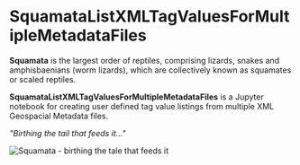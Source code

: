# SquamataListXMLTagValuesForMultipleMetadataFiles
**Squamata** is the largest order of reptiles, comprising lizards, snakes and amphisbaenians (worm lizards), which are collectively known as squamates or scaled reptiles.

**SquamataListXMLTagValuesForMultipleMetadataFiles** is a Jupyter notebook for creating user defined tag value listings from multiple XML Geospacial Metadata files.

*"Birthing the tail that feeds it..."* 

![Squamata - birthing the tale that feeds it](https://github.com/pbrown-usgs/SquamataAssemblyAMT/blob/master/SquamataLemniscateOuroboros.png)
